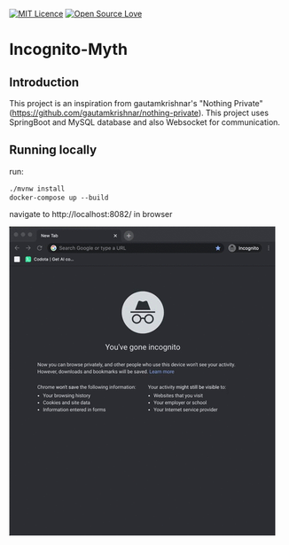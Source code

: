 [![MIT Licence](https://badges.frapsoft.com/os/mit/mit.png?v=103)](https://opensource.org/licenses/mit-license.php)
[![Open Source Love](https://badges.frapsoft.com/os/v2/open-source.png?v=103)](https://github.com/ellerbrock/open-source-badges/)

# Incognito-Myth

## Introduction
 
This project is an inspiration from gautamkrishnar's "Nothing Private" (https://github.com/gautamkrishnar/nothing-private). This project uses SpringBoot and MySQL database and also Websocket for communication.

## Running locally

run: 
```
./mvnw install
docker-compose up --build
```

navigate to http://localhost:8082/ in browser

![alt-text](https://github.com/adarshjos/Incognito-Myth/blob/master/vid.gif)
